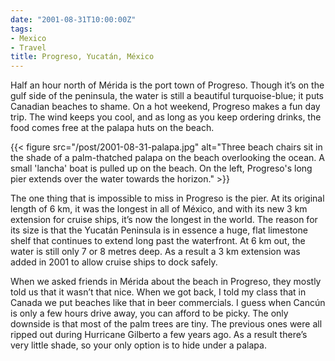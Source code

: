 ```yaml
---
date: "2001-08-31T10:00:00Z"
tags:
- Mexico
- Travel
title: Progreso, Yucatán, México
---
```


Half an hour north of Mérida is the port town of Progreso. Though it’s on the
gulf side of the peninsula, the water is still a beautiful turquoise-blue; it
puts Canadian beaches to shame. On a hot weekend, Progreso makes a fun day
trip. The wind keeps you cool, and as long as you keep ordering drinks, the
food comes free at the palapa huts on the beach.<!--more-->

{{< figure src="/post/2001-08-31-palapa.jpg" alt="Three beach chairs sit in the shade of a palm-thatched palapa on the beach overlooking the ocean. A small 'lancha' boat is pulled up on the beach. On the left, Progreso's long pier extends over the water towards the horizon." >}}

The one thing that is impossible to miss in Progreso is the pier. At its
original length of 6 km, it was the longest in all of México, and with its new
3 km extension for cruise ships, it’s now the longest in the world. The reason
for its size is that the Yucatán Peninsula is in essence a huge, flat limestone
shelf that continues to extend long past the waterfront. At 6 km out, the
water is still only 7 or 8 metres deep. As a result a 3 km extension was added
in 2001 to allow cruise ships to dock safely.

When we asked friends in Mérida about the beach in Progreso, they mostly told
us that it wasn’t that nice. When we got back, I told my class that in Canada
we put beaches like that in beer commercials. I guess when Cancún is only a few
hours drive away, you can afford to be picky. The only downside is that most of
the palm trees are tiny. The previous ones were all ripped out during Hurricane
Gilberto a few years ago. As a result there’s very little shade, so your only
option is to hide under a palapa.
